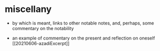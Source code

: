 # miscellany
 - by which is meant, links to other notable notes, and, perhaps, some commentary on the notability

- an example of commentary on the present and reflection on oneself  
	 [[20210606-azadiExcerpt]]  
	